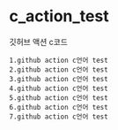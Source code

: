 # c_action_test
깃허브 액션 c코드
<!-- RESULT_START -->
```
1.github action c언어 test
2.github action c언어 test
3.github action c언어 test
4.github action c언어 test
5.github action c언어 test
6.github action c언어 test
7.github action c언어 test
```
<!-- RESULT_END -->
